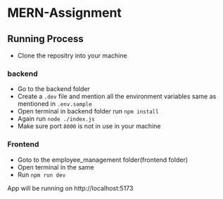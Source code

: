 # MERN-Assignment
## Running Process

- Clone the repositry into your machine
### backend
- Go to the backend folder 
- Create a ```.dev``` file and mention all the environment variables same as mentioned in ```.env.sample``` 
- Open terminal in backend folder run ```npm install```
- Again run ```node ./index.js``` 
- Make sure port ```8000``` is not in use in your machine

### Frontend

- Goto to the employee_management folder(frontend folder)
- Open terminal in the same 
- Run ```npm run dev```

App will be running on http://localhost:5173 
